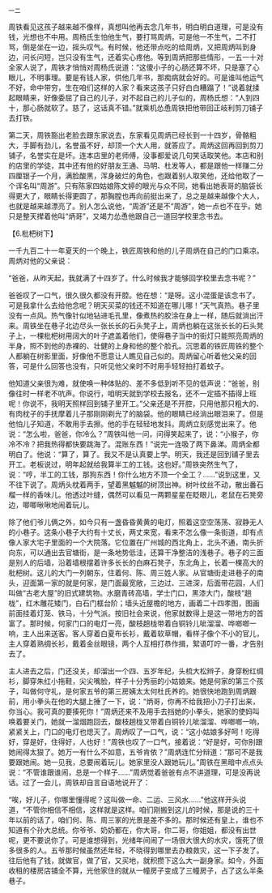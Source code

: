     一二 

   周铁看见这孩子越来越不像样，真想叫他再去念几年书，明白明白道理，可是没有钱，光想也不中用。周杨氏生怕他生气，要打骂周炳，可是他一不生气，二不打骂，倒是坐在一边，摇头叹气。有时候，他还带点吃的给周炳，又把周炳叫到身边，问长问短，岂只没有生气，还着实心疼他。等到周炳把那些情形，一五一十对全家人说了，周铁才悄悄对周杨氏说道：“这傻小子的心肠还算不坏，只是塞了心眼儿，不明事理。要是有钱人家，供他几年书，那痴病就会好的。可是谁叫他运气不好，命中带穷，生在咱们这样的人家？看来这孩子只好白白糟蹋了！”说着就揉起眼睛来，好像委屈了自己的儿子，对不起自己的儿子似的，周杨氏想：“人到四十，那心肠就软了。慈了，这话真不错。”就乘机怂恿周铁把他带回正岐利剪刀铺子去打铁。

   第二天，周铁豁出老脸去跟东家说去，东家看见周炳已经长到一十四岁，骨骼粗大，手脚有劲儿，名誉虽不好，却顶一个大人用，就答应了。周炳这回再回到剪刀铺子，名誉实在是坏。连本店里的老师傅，没事都爱说几句笑话取笑他。本店和别的店里的学徒，其中还有他的好朋友王通、马明、杜发等人，都是跟他一样赚二分四厘银子一个月，满脸酸黑，浑身破烂的角色，也跟着别人取笑他，还给他取了一个诨名叫“周游”。只有陈家四姑娘陈文婷的眼光与众不同，她看出她表哥的脑袋长得更大了，眼睛长得更圆了，那胸膛也再向前挺出来了，总之是越来越像个大人，也就是越来越漂亮了。别人怎么说他，“周游”还是不“周游”，她一点也不在乎。她只是整天撵着他叫“炳哥”，又竭力怂恿他跟自己一道回学校里念书去。

   【6.枇杷树下】

   一千九百二十一年夏天的一个晚上，铁匠周铁和他的儿子周炳在自己的门口乘凉。周炳对他的父亲说：

   “爸爸，从昨天起，我就满了十四岁了。什么时候我才能够回学校里去念书呢？”

   爸爸叹了一口气，很久很久都没有开腔。他在想：“是呀。这小混蛋是该念书了。可是我拿什么去给他念呢？明天买菜的钱还不知道在哪儿哪！”天气真热。巷子里没有一点风。热气像针似地钻进毛孔里，像煮热的胶涂在身上一样，随后就淌出汗来。周铁坐在巷子北边尽头一张长长的石头凳子上，周炳也躺在这张长长的石头凳子上，一棵枇杷树用阔大的叶子遮盖着他们，使得巷子当中的街灯只能照亮周炳的半身，照不到他的赤裸的、壮健的上身和他的整个脸孔。沉思着的铁匠周铁的整个人都躺在树影里面，好像他不愿意让人瞧见自己似的。周炳留心听着他父亲的回答，可是什么回答也没有，只听见他父亲时不时用手轻轻拍打着蚊子。

   他知道父亲很为难，就使唤一种体贴的、差不多低到听不见的低声说：“爸爸，别像往时一样老不吭声。你说行，咱明天就到学校去报名，还不一定插不插得上班呢！你说不，我明天照样回到铺子里开工。”父亲还是不开腔，只用他那只粗大的、有肉枕子的手抚摩着儿子那刚刚剃光了的脑袋。他的眼睛已经淌出眼泪来了。但是他怕儿子知道，不敢用手去擦。他的手在轻轻地发抖。周炳立刻感觉出来了。他说：“怎么啦，爸爸，你冷么？”周铁叫他一问，问得笑起来了，说：“小猴子，你冷不冷？把我热得都快要跳海了。混账东西！”说完一连吸了两下鼻涕。周炳全都明白了。他说：“算了，算了。我又不是认真要上学。明天，我还是回到铺子里去开工。老板说过，明年起就给我算半工的工钱。这也好。”周铁突然生气了，说：“哼，半工的工钱，那狗东西！你什么地方不顶一个全工？……”说到这里，又不往下说了。周炳头枕着两手，望着黑魆魆的树顶出神。树叶纹丝不动，散出番石榴一样的香味儿。他透过叶缝，偶然可以看见一两颗星星在眨眼儿，老鼠在石凳旁边，唧唧啾啾地闹着玩儿。

   除了他们爷儿俩之外，如今只有一盏昏昏黄黄的电灯，照着这空空荡荡、寂静无人的小巷子。这条小巷子大约有十丈长，两丈来宽，看来不怎么像一条街道，却有点像人家大宅子里面的一个大院落。它位置在广州城的西北角上，北头不通，南头折向东，可以通出去官塘街，是一条地势低洼，还算干净整洁的浅巷子。巷子的三面是别人的后墙，沿着墙根摆着许多长长的白麻石凳子，东北角上，长着一棵高大的枇杷树。这儿的大门一列朝东，住着何、陈、周三姓人家。从官塘街走进巷子的南头，迎面第一家的就是何家，是门面最宽敞，三边过、三进深，后面带花园，人们叫做“古老大屋”的旧式建筑物。水磨青砖高墙，学士门口，黑漆大门，酸枝“趟栊”，红木雕花矮门，白石门框台阶；墙头近屋檐的地方，画着二十四孝图，图画前面挂着灯笼、铁马，十分气派。按旧社会来说，他家就数得上是这一带地方的首富了。那时候，何家门口的电灯一亮，酸枝趟栊带着白铜铃儿呲溜溜、哗啷啷一响，主人出来送客。客人穿着白夏布长衫，戴着软草帽，看样子像个不小的官儿，主人穿着熟绸长衫，戴着金丝眼镜，两个人互相打恭作揖，絮语叮咛一番，才告别去了。

   主人进去之后，门还没关，却溜出一个四、五岁年纪，头梳大松辫子，身穿粉红绸衫，脚穿朱红小拖鞋，尖尖嘴脸，样子十分秀丽的小姑娘来。她是何家的第三个孩子，叫做何守礼，是何家五爷的第三房姨太太何杜氏养的。她很快地跑到周炳跟前，用小拳头在他的大腿上捶了一下，说：“炳哥，你再不给我把小刀子打出来，你当心。我可真的要揍死你！”周炳还来不及用手去挡她的小拳头，她家的使妈叫唤着要关门，她就一溜烟跑回去，酸枝趟栊又带着白铜铃儿呲溜溜、哗啷啷一响，紧紧关上，门口的电灯也熄灭了。周炳叹了一口气，说：“这小姑娘多好呵！吃得好，穿是好，住得好，人也好！”周铁也叹了一口气，接着说：“好是好，可你别跟她闹得太狠了。她万一有什么不如意，五爷肯依？”周炳连忙分辩道：“那可不是我要跟她闹。她一见我，总要闹着玩儿。她家里没人跟她玩儿。”周铁在黑暗中点点头说：“不管谁跟谁闹，总是一个样子……”周炳觉着爸爸有点不讲道理，可是没再说话。过了一会儿，周铁却自言自语地说开了：

   “唉，好儿子，你哪里懂得呢？这叫做一命、二运、三风水……”他这样开头说道，“不管你相信不相信，这样就是这样。咱们刚搬到这儿的时候，那是说的三十年以前的话了，咱们何、陈、周三家的光景是差不多的。那时候还有皇上，谁也不知道有个孙大总统。你爷爷、奶奶都在，你大哥，你二哥，你姐姐，都没有出世呢，更不要说你了。可是谁想得到，光绪年间闹了一场很大很大的水灾，饿死了很多很多的人。五爷那时候虽然还年轻，不晓得到哪里去办粮救灾，这一下子发了。往后他有了钱，就做官，做了官，又买地，就积攒下这么大一副身家。如今，外面收租的楼房店铺全不算，光他家住的就从一幢房子变成了三幢房子，占了这么半条巷子。

